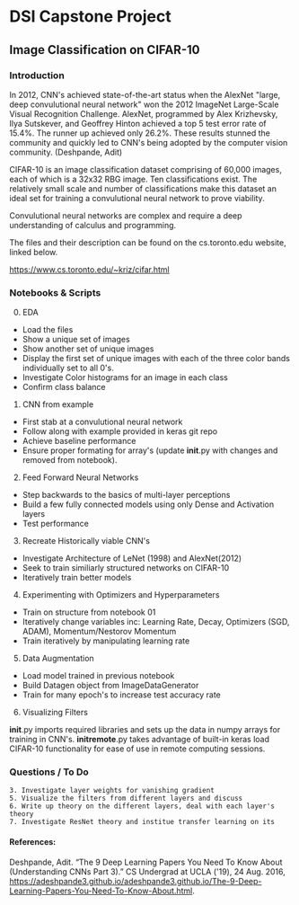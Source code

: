 # DSI Capstone Project
## Image Classification on CIFAR-10

### Introduction

In 2012, CNN's achieved state-of-the-art status when the AlexNet "large, deep convulutional neural network" won the 2012 ImageNet Large-Scale Visual Recognition Challenge. AlexNet, programmed by Alex Krizhevsky, Ilya Sutskever, and Geoffrey Hinton achieved a top 5 test error rate of 15.4%. The runner up achieved only 26.2%. These results stunned the community and quickly led to CNN's being adopted by the computer vision community. (Deshpande, Adit)

CIFAR-10 is an image classification dataset comprising of 60,000 images, each of which is a 32x32 RBG image. Ten classifications exist. The relatively small scale and number of classifications make this dataset an ideal set for training a convulutional neural network to prove viability. 

Convulutional neural networks are complex and require a deep understanding of calculus and programming. 

The files and their description can be found on the cs.toronto.edu website, linked below. 

https://www.cs.toronto.edu/~kriz/cifar.html

### Notebooks & Scripts

00. EDA 
 - Load the files
 - Show a unique set of images
 - Show another set of unique images
 - Display the first set of unique images with each of the three color bands individually set to all 0's.
 - Investigate Color histograms for an image in each class
 - Confirm class balance
01. CNN from example
 - First stab at a convulutional neural network
 - Follow along with example provided in keras git repo
 - Achieve baseline performance
 - Ensure proper formating for array's (update __init__.py with changes and removed from notebook). 
02. Feed Forward Neural Networks
 - Step backwards to the basics of multi-layer perceptions
 - Build a few fully connected models using only Dense and Activation layers
 - Test performance
03. Recreate Historically viable CNN's
 - Investigate Architecture of LeNet (1998) and AlexNet(2012)
 - Seek to train similiarly structured networks on CIFAR-10
 - Iteratively train better models
04. Experimenting with Optimizers and Hyperparameters
 - Train on structure from notebook 01
 - Iteratively change variables inc: Learning Rate, Decay, Optimizers (SGD, ADAM), Momentum/Nestorov Momentum
 - Train iteratively by manipulating learning rate
05. Data Augmentation
 - Load model trained in previous notebook
 - Build Datagen object from ImageDataGenerator
 - Train for many epoch's to increase test accuracy rate
06. Visualizing Filters


__init__.py imports required libraries and sets up the data in numpy arrays for training in CNN's. 
__initremote__.py takes advantage of built-in keras load CIFAR-10 functionality for ease of use in remote computing sessions.

### Questions / To Do
    3. Investigate layer weights for vanishing gradient 
    5. Visualize the filters from different layers and discuss 
    6. Write up theory on the different layers, deal with each layer's theory 
    7. Investigate ResNet theory and institue transfer learning on its


#### References:
Deshpande, Adit. “The 9 Deep Learning Papers You Need To Know About (Understanding CNNs Part 3).” CS Undergrad at UCLA ('19), 24 Aug. 2016, https://adeshpande3.github.io/adeshpande3.github.io/The-9-Deep-Learning-Papers-You-Need-To-Know-About.html.

